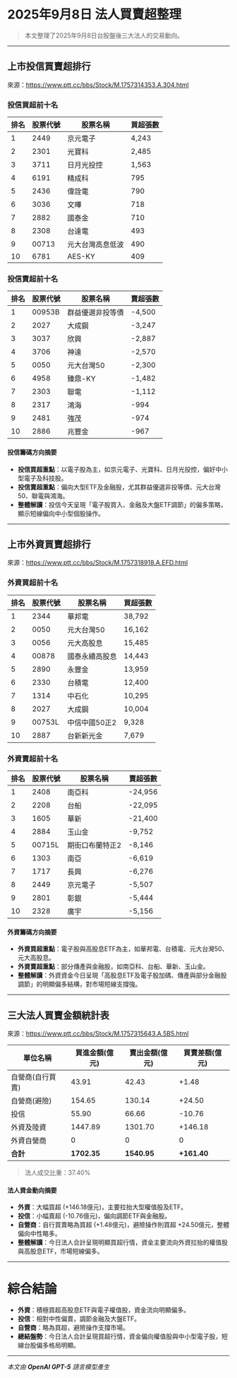 # 2025年9月8日 法人買賣超整理

>本文整理了2025年9月8日台股盤後三大法人的交易動向。

---

## 上市投信買賣超排行
來源：<https://www.ptt.cc/bbs/Stock/M.1757314353.A.304.html>

### 投信買超前十名
| 排名 | 股票代號 | 股票名稱           | 買超張數 |
|------|----------|------------------|----------|
| 1    | 2449     | 京元電子           | 4,243    |
| 2    | 2301     | 光寶科             | 2,485    |
| 3    | 3711     | 日月光投控         | 1,563    |
| 4    | 6191     | 精成科             | 795      |
| 5    | 2436     | 偉詮電             | 790      |
| 6    | 3036     | 文曄               | 718      |
| 7    | 2882     | 國泰金             | 710      |
| 8    | 2308     | 台達電             | 493      |
| 9    | 00713    | 元大台灣高息低波   | 490      |
| 10   | 6781     | AES-KY             | 409      |

### 投信賣超前十名
| 排名 | 股票代號 | 股票名稱           | 賣超張數 |
|------|----------|------------------|----------|
| 1    | 00953B   | 群益優選非投等債    | -4,500   |
| 2    | 2027     | 大成鋼             | -3,247   |
| 3    | 3037     | 欣興               | -2,887   |
| 4    | 3706     | 神達               | -2,570   |
| 5    | 0050     | 元大台灣50          | -2,300   |
| 6    | 4958     | 臻鼎-KY            | -1,482   |
| 7    | 2303     | 聯電               | -1,112   |
| 8    | 2317     | 鴻海               | -994     |
| 9    | 2481     | 強茂               | -974     |
| 10   | 2886     | 兆豐金             | -967     |

#### 投信籌碼方向摘要
- **投信買超重點**：以電子股為主，如京元電子、光寶科、日月光投控，偏好中小型電子及科技股。
- **投信賣超重點**：偏向大型ETF及金融股，尤其群益優選非投等債、元大台灣50、聯電與鴻海。
- **整體解讀**：投信今天呈現「電子股買入、金融及大盤ETF調節」的偏多策略，顯示短線偏向中小型個股操作。

---

## 上市外資買賣超排行
來源：<https://www.ptt.cc/bbs/Stock/M.1757318918.A.EFD.html>

### 外資買超前十名
| 排名 | 股票代號 | 股票名稱           | 買超張數 |
|------|----------|------------------|----------|
| 1    | 2344     | 華邦電             | 38,792   |
| 2    | 0050     | 元大台灣50         | 16,162   |
| 3    | 0056     | 元大高股息         | 15,485   |
| 4    | 00878    | 國泰永續高股息     | 14,443   |
| 5    | 2890     | 永豐金             | 13,959   |
| 6    | 2330     | 台積電             | 12,400   |
| 7    | 1314     | 中石化             | 10,295   |
| 8    | 2027     | 大成鋼             | 10,004   |
| 9    | 00753L   | 中信中國50正2      | 9,328    |
| 10   | 2887     | 台新新光金         | 7,679    |

### 外資賣超前十名
| 排名 | 股票代號 | 股票名稱           | 賣超張數 |
|------|----------|------------------|----------|
| 1    | 2408     | 南亞科             | -24,956  |
| 2    | 2208     | 台船               | -22,095  |
| 3    | 1605     | 華新               | -21,400  |
| 4    | 2884     | 玉山金             | -9,752   |
| 5    | 00715L   | 期街口布蘭特正2    | -8,146   |
| 6    | 1303     | 南亞               | -6,619   |
| 7    | 1717     | 長興               | -6,276   |
| 8    | 2449     | 京元電子           | -5,507   |
| 9    | 2801     | 彰銀               | -5,444   |
| 10   | 2328     | 廣宇               | -5,156   |

#### 外資籌碼方向摘要
- **外資買超重點**：電子股與高股息ETF為主，如華邦電、台積電、元大台灣50、元大高股息。
- **外資賣超重點**：部分傳產與金融股，如南亞科、台船、華新、玉山金。
- **整體解讀**：外資資金今日呈現「高股息ETF及電子股加碼、傳產與部分金融股調節」的明顯偏多結構，對市場短線支撐強。

---

## 三大法人買賣金額統計表
來源：<https://www.ptt.cc/bbs/Stock/M.1757315643.A.5B5.html>

| 單位名稱           | 買進金額(億元) | 賣出金額(億元) | 買賣差額(億元) |
|--------------------|----------------|----------------|----------------|
| 自營商(自行買賣)   | 43.91          | 42.43          | +1.48          |
| 自營商(避險)       | 154.65         | 130.14         | +24.50         |
| 投信               | 55.90          | 66.66          | -10.76         |
| 外資及陸資         | 1447.89        | 1301.70        | +146.18        |
| 外資自營商         | 0              | 0              | 0              |
| **合計**           | **1702.35**    | **1540.95**    | **+161.40**    |

> 法人成交比重：37.40%

#### 法人資金動向摘要
- **外資**：大幅買超 (+146.18億元)，主要拉抬大型權值股及ETF。
- **投信**：小幅賣超 (-10.76億元)，偏向調節ETF與金融股。
- **自營商**：自行買賣略為買超 (+1.48億元)，避險操作則買超 +24.50億元，整體偏向中性略多。
- **整體解讀**：今日法人合計呈現明顯買超行情，資金主要流向外資拉抬的權值股與高股息ETF，市場短線偏多。

---

# 綜合結論
- **外資**：積極買超高股息ETF與電子權值股，資金流向明顯偏多。
- **投信**：相對中性偏賣，調節金融及大盤ETF。
- **自營商**：略為買超，避險操作支撐市場。
- **總結盤勢**：今日法人合計呈現買超行情，資金偏向權值股與中小型電子股，短線台股偏多格局明顯。

---

*本文由 **OpenAI GPT-5** 語言模型產生*
